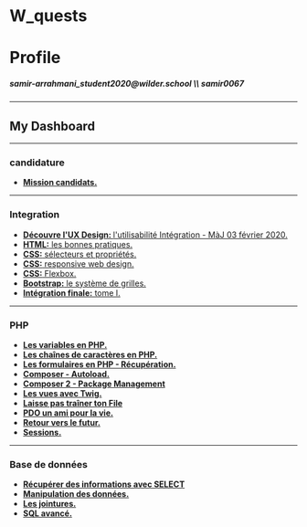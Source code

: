 # W_quests
<h1>Profile</h1>
<h5>samir-arrahmani_student2020@wilder.school \\ samir0067</h5>

<hr>
<h2>My Dashboard</h2>
<hr>

<h3>candidature</h3>
<ul>
    <li>
        <a href="https://github.com/samir0067/W_quests/tree/master/Mission_Candidats">
        <strong>Mission candidats.</strong>
        </a> 
    </li>
</ul>
<hr>

<h3>Integration</h3>
<ul>
    <li>
        <a href="https://github.com/samir0067/W_quests/tree/master/Integration/UxDesign">
        <strong>Découvre l'UX Design: </strong>l'utilisabilité Intégration - MàJ 03 février 2020.
        </a> 
    </li>
    <li>
        <a href="https://github.com/samir0067/W_quests/tree/master/Integration/HTMLBonnePratique">
        <strong>HTML:</strong> les bonnes pratiques.
        </a>     
        </li>
    <li>
        <a href="https://github.com/samir0067/W_quests/tree/master/Integration/CSSS%C3%A9lecteurPropri%C3%A9t%C3%A9">
         <strong>CSS:</strong> sélecteurs et propriétés.
        </a> 
    </li>
    <li>
        <a href="https://github.com/samir0067/W_quests/tree/master/Integration/CSSResponsiveDesign">
        <strong>CSS:</strong> responsive web design.
        </a> 
    </li>
    <li>
        <a href="https://github.com/samir0067/W_quests/tree/master/Integration/CSSFlexbox">
        <strong>CSS:</strong> Flexbox.
        </a> 
    </li>
    <li>
        <a href="https://github.com/samir0067/W_quests/tree/master/Integration/BootstrapSyst%C3%A8meGrille">
        <strong>Bootstrap:</strong> le système de grilles.
        </a> 
    </li>
    <li>
        <a href="https://github.com/samir0067/W_quests/tree/master/Integration/Int%C3%A9grationFinaleTome1">
        <strong>Intégration finale:</strong> tome I.
        </a> 
    </li>
</ul>
<hr>

<h3>PHP</h3>
<ul>
    <li>
        <a href="https://github.com/samir0067/W_quests/tree/master/PHP/LesVariablesPHP">
        <strong>Les variables en PHP.</strong>
        </a>
    </li>
    <li>
        <a href="https://github.com/samir0067/W_quests/tree/master/PHP/LesSha%C3%AEnesCaract%C3%A8resPHP">
        <strong>Les chaînes de caractères en PHP.</strong>
        </a>
    </li>
    <li>
        <a href="https://github.com/samir0067/W_quests/tree/master/PHP/LesFormulairesEnPHPRecuperation">
        <strong>Les formulaires en PHP - Récupération.</strong>
        </a>
    </li>
    <li>
        <a href="https://github.com/samir0067/W_quests/tree/master/PHP/ComposerAutoload">
        <strong>Composer - Autoload.</strong>
        </a>
    </li>
    <li>
        <a href="https://github.com/samir0067/W_quests/tree/master/PHP/Composer2PackageManagement">
        <strong>Composer 2 - Package Management</strong>
        </a>
    </li>
    <li>
        <a href="https://github.com/samir0067/W_quests/tree/master/PHP/LesVuesAvecTwig">
        <strong>Les vues avec Twig.</strong>
        </a>
    </li>
    <li>
        <a href="https://github.com/samir0067/W_quests/tree/master/PHP/LaissePasTrainerTonFile">
        <strong>Laisse pas traîner ton File</strong>
        </a>
    </li>
    <li>
        <a href="https://github.com/samir0067/W_quests/tree/master/PHP/PDOUnAmiPourLaVie">
        <strong>PDO un ami pour la vie.</strong>
        </a>
    </li>
    <li>
        <a href="https://github.com/samir0067/W_quests/tree/master/PHP/RetourVersLeFutur">
        <strong>Retour vers le futur.</strong>
        </a>
    </li>
    <li>
        <a href="https://github.com/samir0067/W_quests/tree/master/PHP/Session/quetes_php_cookies_sessions">
        <strong>Sessions.</strong>
        </a>
    </li>
</ul>
<hr>

<h3>Base de données</h3>
<ul>
    <li>
        <a href="https://github.com/samir0067/W_quests/tree/master/BaseDeDonn%C3%A9es/RecupInfoSELECT">
        <strong>Récupérer des informations avec SELECT</strong>
        </a>
    </li>
    <li>
        <a href="https://github.com/samir0067/W_quests/tree/master/BaseDeDonn%C3%A9es/ManipDesDonn%C3%A9es">
        <strong>Manipulation des données.</strong>
        </a>
    </li>
    <li>
        <a href="https://github.com/samir0067/W_quests/tree/master/BaseDeDonn%C3%A9es/lesJointures">
        <strong>Les jointures.</strong>
        </a>
    </li>
    <li>
        <a href="https://github.com/samir0067/W_quests/tree/master/BaseDeDonn%C3%A9es/SQLAvanc%C3%A9">
        <strong>SQL avancé.</strong>
        </a>
    </li>
</ul>